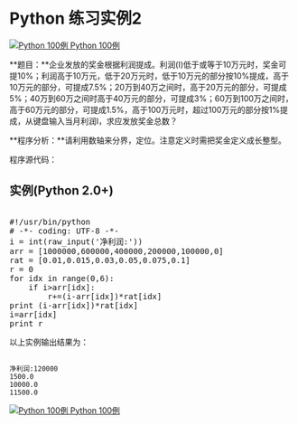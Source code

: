 Python 练习实例2
============

[![Python 100例](../images/up.gif)
 Python 100例](python-100-examples.html)


 **题目：**企业发放的奖金根据利润提成。利润(I)低于或等于10万元时，奖金可提10%；利润高于10万元，低于20万元时，低于10万元的部分按10%提成，高于10万元的部分，可提成7.5%；20万到40万之间时，高于20万元的部分，可提成5%；40万到60万之间时高于40万元的部分，可提成3%；60万到100万之间时，高于60万元的部分，可提成1.5%，高于100万元时，超过100万元的部分按1%提成，从键盘输入当月利润I，求应发放奖金总数？

 **程序分析：**请利用数轴来分界，定位。注意定义时需把奖金定义成长整型。

 程序源代码：

  实例(Python 2.0+)
---------------

 <pre>

#!/usr/bin/python
# -*- coding: UTF-8 -*-
i = int(raw_input('净利润:'))
arr = [1000000,600000,400000,200000,100000,0]
rat = [0.01,0.015,0.03,0.05,0.075,0.1]
r = 0
for idx in range(0,6):
    if i>arr[idx]:
        r+=(i-arr[idx])*rat[idx]
print (i-arr[idx])*rat[idx]
i=arr[idx]
print r
</pre>

 以上实例输出结果为：

 
```

净利润:120000
1500.0
10000.0
11500.0
```

[![Python 100例](../images/up.gif)
 Python 100例](python-100-examples.html)
